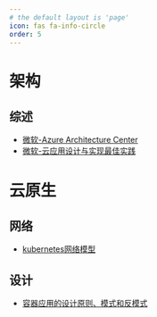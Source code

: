 ```yaml
---
# the default layout is 'page'
icon: fas fa-info-circle
order: 5
---
```


# 架构
## <a name=''></a>综述
- [微软-Azure Architecture Center](https://learn.microsoft.com/en-us/azure/architecture/)
- [微软-云应用设计与实现最佳实践](https://learn.microsoft.com/en-us/azure/architecture/best-practices/index-best-practices)

# 云原生
## <a name='-1'></a>网络
- [kubernetes网络模型](https://sookocheff.com/post/kubernetes/understanding-kubernetes-networking-model/)

## <a name='-1'></a>设计
- [容器应用的设计原则、模式和反模式](https://kuboard.cn/learning/k8s-practice/micro-service/design-pattern.html#%E8%AE%BE%E8%AE%A1%E5%8E%9F%E5%88%99)
